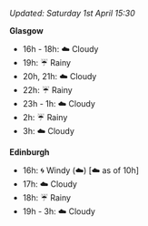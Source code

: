 *Updated: Saturday 1st April 15:30*

**Glasgow**

* 16h - 18h: :cloud: Cloudy
* 19h: :umbrella: Rainy
* 20h, 21h: :cloud: Cloudy
* 22h: :umbrella: Rainy
* 23h - 1h: :cloud: Cloudy
* 2h: :umbrella: Rainy
* 3h: :cloud: Cloudy

**Edinburgh**

* 16h: :cyclone: Windy (:cloud:) [:cloud: as of 10h]
* 17h: :cloud: Cloudy
* 18h: :umbrella: Rainy
* 19h - 3h: :cloud: Cloudy
